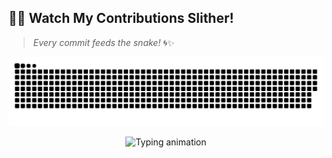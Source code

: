 ## 🐍💜 **Watch My Contributions Slither!**
> *Every commit feeds the snake!* 🌀✨

<p align="center">
  <picture>
    <source media="(prefers-color-scheme: dark)" srcset="https://raw.githubusercontent.com/ayusharyaneth/ayusharyaneth/main/output/github-contribution-grid-snake-dark.svg">
    <img src="https://raw.githubusercontent.com/ayusharyaneth/ayusharyaneth/main/output/github-contribution-grid-snake.svg" alt="Snake Animation" />
  </picture>
</p>

<p align="center">
  <img src="https://readme-typing-svg.demolab.com?font=Fira+Code&size=18&pause=1000&color=F76E6E&center=true&vCenter=true&random=false&width=500&lines=🔥+Contributions+Fuel+Innovation!+🚀;🐍+Watch+the+Snake+Grow!+💜" alt="Typing animation" />
</p>

